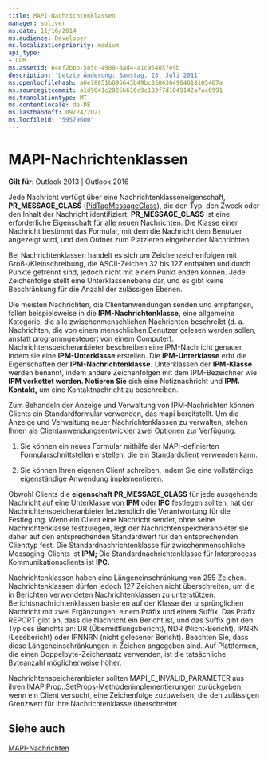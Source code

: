 ```yaml
---
title: MAPI-Nachrichtenklassen
manager: soliver
ms.date: 11/16/2014
ms.audience: Developer
ms.localizationpriority: medium
api_type:
- COM
ms.assetid: 64ef2bbb-585c-4908-8ad4-a1c954057e9b
description: 'Letzte Änderung: Samstag, 23. Juli 2011'
ms.openlocfilehash: a6e78051b095643b49bc8386364904618105467a
ms.sourcegitcommit: a1d9041c20256616c9c183f7d1049142a7ac6991
ms.translationtype: MT
ms.contentlocale: de-DE
ms.lasthandoff: 09/24/2021
ms.locfileid: "59579600"
---
```

# <a name="mapi-message-classes"></a>MAPI-Nachrichtenklassen

  
  
**Gilt für**: Outlook 2013 | Outlook 2016 
  
Jede Nachricht verfügt über eine Nachrichtenklasseneigenschaft, **PR_MESSAGE_CLASS** ([PidTagMessageClass](pidtagmessageclass-canonical-property.md)), die den Typ, den Zweck oder den Inhalt der Nachricht identifiziert. **PR_MESSAGE_CLASS** ist eine erforderliche Eigenschaft für alle neuen Nachrichten. Die Klasse einer Nachricht bestimmt das Formular, mit dem die Nachricht dem Benutzer angezeigt wird, und den Ordner zum Platzieren eingehender Nachrichten. 
  
Bei Nachrichtenklassen handelt es sich um Zeichenzeichenfolgen mit Groß-/Kleinschreibung, die ASCII-Zeichen 32 bis 127 enthalten und durch Punkte getrennt sind, jedoch nicht mit einem Punkt enden können. Jede Zeichenfolge stellt eine Unterklassenebene dar, und es gibt keine Beschränkung für die Anzahl der zulässigen Ebenen. 
  
Die meisten Nachrichten, die Clientanwendungen senden und empfangen, fallen beispielsweise in die **IPM-Nachrichtenklasse,** eine allgemeine Kategorie, die alle zwischenmenschlichen Nachrichten beschreibt (d. a. Nachrichten, die von einem menschlichen Benutzer gelesen werden sollen, anstatt programmgesteuert von einem Computer). Nachrichtenspeicheranbieter beschreiben eine IPM-Nachricht genauer, indem sie eine **IPM-Unterklasse** erstellen. Die **IPM-Unterklasse** erbt die Eigenschaften der **IPM-Nachrichtenklasse.** Unterklassen der **IPM-Klasse** werden benannt, indem andere Zeichenfolgen mit dem IPM-Bezeichner wie **IPM verkettet werden. Notieren Sie** sich eine Notiznachricht und **IPM. Kontakt,** um eine Kontaktnachricht zu beschreiben. 
  
Zum Behandeln der Anzeige und Verwaltung von IPM-Nachrichten können Clients ein Standardformular verwenden, das mapi bereitstellt. Um die Anzeige und Verwaltung neuer Nachrichtenklassen zu verwalten, stehen Ihnen als Clientanwendungsentwickler zwei Optionen zur Verfügung:
  
1. Sie können ein neues Formular mithilfe der MAPI-definierten Formularschnittstellen erstellen, die ein Standardclient verwenden kann.
    
2. Sie können Ihren eigenen Client schreiben, indem Sie eine vollständige eigenständige Anwendung implementieren. 
    
Obwohl Clients die **eigenschaft PR_MESSAGE_CLASS** für jede ausgehende Nachricht auf eine Unterklasse von **IPM** oder **IPC** festlegen sollten, hat der Nachrichtenspeicheranbieter letztendlich die Verantwortung für die Festlegung. Wenn ein Client eine Nachricht sendet, ohne seine Nachrichtenklasse festzulegen, legt der Nachrichtenspeicheranbieter sie daher auf den entsprechenden Standardwert für den entsprechenden Clienttyp fest. Die Standardnachrichtenklasse für zwischenmenschliche Messaging-Clients ist **IPM;** Die Standardnachrichtenklasse für Interprocess-Kommunikationsclients ist **IPC.** 
  
Nachrichtenklassen haben eine Längeneinschränkung von 255 Zeichen. Nachrichtenklassen dürfen jedoch 127 Zeichen nicht überschreiten, um die in Berichten verwendeten Nachrichtenklassen zu unterstützen. Berichtsnachrichtenklassen basieren auf der Klasse der ursprünglichen Nachricht mit zwei Ergänzungen: einem Präfix und einem Suffix. Das Präfix REPORT gibt an, dass die Nachricht ein Bericht ist, und das Suffix gibt den Typ des Berichts an: DR (Übermittlungsbericht), NDR (Nicht-Bericht), IPNRN (Lesebericht) oder IPNNRN (nicht gelesener Bericht). Beachten Sie, dass diese Längeneinschränkungen in Zeichen angegeben sind. Auf Plattformen, die einen Doppelbyte-Zeichensatz verwenden, ist die tatsächliche Byteanzahl möglicherweise höher. 
  
Nachrichtenspeicheranbieter sollten MAPI_E_INVALID_PARAMETER aus ihren [IMAPIProp::SetProps-Methodenimplementierungen](imapiprop-setprops.md) zurückgeben, wenn ein Client versucht, eine Zeichenfolge zuzuweisen, die den zulässigen Grenzwert für ihre Nachrichtenklasse überschreitet. 
  
## <a name="see-also"></a>Siehe auch



[MAPI-Nachrichten](mapi-messages.md)

